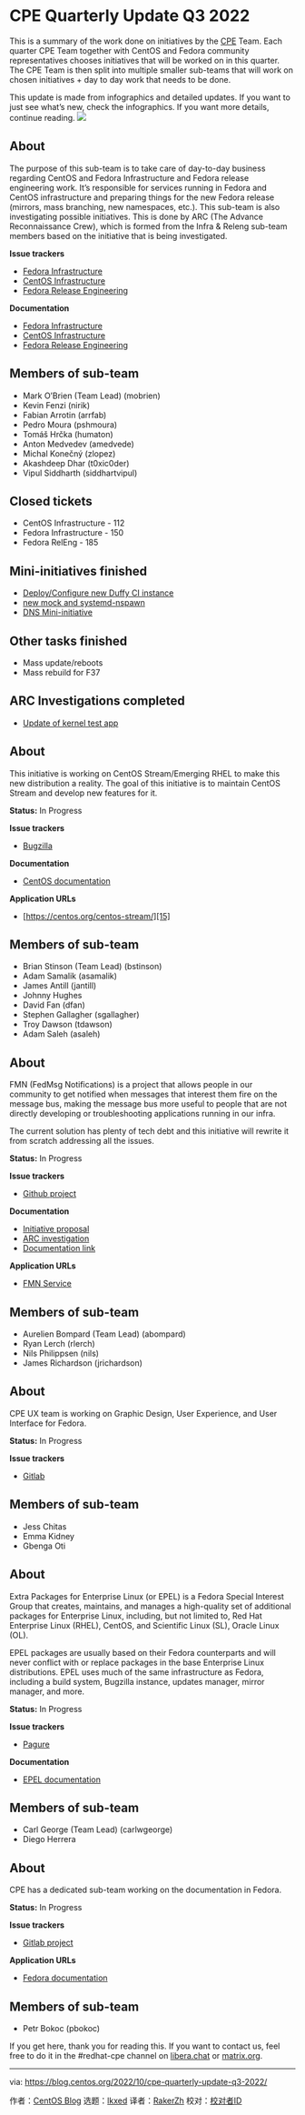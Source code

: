 [#]: subject: "CPE Quarterly Update Q3 2022"
[#]: via: "https://blog.centos.org/2022/10/cpe-quarterly-update-q3-2022/"
[#]: author: "CentOS Blog https://blog.centos.org"
[#]: collector: "lkxed"
[#]: translator: " "
[#]: reviewer: " "
[#]: publisher: " "
[#]: url: " "

CPE Quarterly Update Q3 2022
======

This is a summary of the work done on initiatives by the [CPE][1] Team. Each quarter CPE Team together with CentOS and Fedora community representatives chooses initiatives that will be worked on in this quarter. The CPE Team is then split into multiple smaller sub-teams that will work on chosen initiatives + day to day work that needs to be done.

This update is made from infographics and detailed updates. If you want to just see what’s new, check the infographics. If you want more details, continue reading. ![][2]

## About

The purpose of this sub-team is to take care of day-to-day business regarding CentOS and Fedora Infrastructure and Fedora release engineering work. It’s responsible for services running in Fedora and CentOS infrastructure and preparing things for the new Fedora release (mirrors, mass branching, new namespaces, etc.). This sub-team is also investigating possible initiatives. This is done by ARC (The Advance Reconnaissance Crew), which is formed from the Infra & Releng sub-team members based on the initiative that is being investigated.

**Issue trackers**

- [Fedora Infrastructure][3]
- [CentOS Infrastructure][4]
- [Fedora Release Engineering][5]

**Documentation**

- [Fedora Infrastructure][6]
- [CentOS Infrastructure][7]
- [Fedora Release Engineering][8]

## Members of sub-team

- Mark O’Brien (Team Lead) (mobrien)
- Kevin Fenzi (nirik)
- Fabian Arrotin (arrfab)
- Pedro Moura (pshmoura)
- Tomáš Hrčka (humaton)
- Anton Medvedev (amedvede)
- Michal Konečný (zlopez)
- Akashdeep Dhar (t0xic0der)
- Vipul Siddharth (siddhartvipul)

## Closed tickets

- CentOS Infrastructure - 112
- Fedora Infrastructure - 150
- Fedora RelEng - 185

## Mini-initiatives finished

- [Deploy/Configure new Duffy CI instance][9]
- [new mock and systemd-nspawn][10]
- [DNS Mini-initiative][11]

## Other tasks finished

- Mass update/reboots
- Mass rebuild for F37

## ARC Investigations completed

- [Update of kernel test app][12]

## About

This initiative is working on CentOS Stream/Emerging RHEL to make this new distribution a reality. The goal of this initiative is to maintain CentOS Stream and develop new features for it.

**Status:** In Progress

**Issue trackers**

- [Bugzilla][13]

**Documentation**

- [CentOS documentation][14]

**Application URLs**

- [https://centos.org/centos-stream/][15]

## Members of sub-team

- Brian Stinson (Team Lead) (bstinson)
- Adam Samalik (asamalik)
- James Antill (jantill)
- Johnny Hughes
- David Fan (dfan)
- Stephen Gallagher (sgallagher)
- Troy Dawson (tdawson)
- Adam Saleh (asaleh)

## About

FMN (FedMsg Notifications) is a project that allows people in our community to get notified when messages that interest them fire on the message bus, making the message bus more useful to people that are not directly developing or troubleshooting applications running in our infra.

The current solution has plenty of tech debt and this initiative will rewrite it from scratch addressing all the issues.

**Status:** In Progress

**Issue trackers**

- [Github project][16]

**Documentation**

- [Initiative proposal][17]
- [ARC investigation][18]
- [Documentation link][19]

**Application URLs**

- [FMN Service][20]

## Members of sub-team

- Aurelien Bompard (Team Lead) (abompard)
- Ryan Lerch (rlerch)
- Nils Philippsen (nils)
- James Richardson (jrichardson)

## About

CPE UX team is working on Graphic Design, User Experience, and User Interface for Fedora.

**Status:** In Progress

**Issue trackers**

- [Gitlab][21]

## Members of sub-team

- Jess Chitas
- Emma Kidney
- Gbenga Oti

## About

Extra Packages for Enterprise Linux (or EPEL) is a Fedora Special Interest Group that creates, maintains, and manages a high-quality set of additional packages for Enterprise Linux, including, but not limited to, Red Hat Enterprise Linux (RHEL), CentOS, and Scientific Linux (SL), Oracle Linux (OL).

EPEL packages are usually based on their Fedora counterparts and will never conflict with or replace packages in the base Enterprise Linux distributions. EPEL uses much of the same infrastructure as Fedora, including a build system, Bugzilla instance, updates manager, mirror manager, and more.

**Status:** In Progress

**Issue trackers**

- [Pagure][22]

**Documentation**

- [EPEL documentation][23]

## Members of sub-team

- Carl George (Team Lead) (carlwgeorge)
- Diego Herrera

## About

CPE has a dedicated sub-team working on the documentation in Fedora.

**Status:** In Progress

**Issue trackers**

- [Gitlab project][24]

**Application URLs**

- [Fedora documentation][25]

## Members of sub-team

- Petr Bokoc (pbokoc)

If you get here, thank you for reading this. If you want to contact us, feel free to do it in the #redhat-cpe channel on [libera.chat][26] or [matrix.org][27].

--------------------------------------------------------------------------------

via: https://blog.centos.org/2022/10/cpe-quarterly-update-q3-2022/

作者：[CentOS Blog][a]
选题：[lkxed][b]
译者：[RakerZh](https://github.com/RakerZh)
校对：[校对者ID](https://github.com/校对者ID)

[a]: https://blog.centos.org
[b]: https://github.com/lkxed
[1]: https://docs.fedoraproject.org/en-US/cpe/
[2]: https://blog.centos.org/wp-content/uploads/2022/10/Q3_2022_infographics-scaled.jpg
[3]: https://pagure.io/fedora-infrastructure/issues
[4]: https://pagure.io/centos-infra/issues
[5]: https://pagure.io/releng/issues/
[6]: https://docs.fedoraproject.org/en-US/infra/
[7]: https://docs.infra.centos.org/
[8]: https://docs.pagure.org/releng/
[9]: https://pagure.io/centos-infra/issue/821
[10]: https://pagure.io/releng/issue/6967
[11]: https://pagure.io/fedora-infrastructure/issue/9852
[12]: https://pagure.io/cpe/initiatives-proposal/issue/22
[13]: https://bugzilla.redhat.com/buglist.cgi?version=CentOS%20Stream
[14]: https://docs.centos.org/en-US/docs/
[15]: https://centos.org/centos-stream/
[16]: https://github.com/orgs/fedora-infra/projects/13
[17]: https://pagure.io/cpe/initiatives-proposal/issue/10
[18]: https://fedora-arc.readthedocs.io/en/latest/fmn/index.html
[19]: https://fmn.readthedocs.io/en/latest/
[20]: https://apps.fedoraproject.org/notifications/
[21]: https://gitlab.com/groups/fedora/design/team/-/issues
[22]: https://pagure.io/epel/issues
[23]: https://docs.fedoraproject.org/en-US/epel/
[24]: https://gitlab.com/fedora/docs/docs-website/pages/-/issues
[25]: https://docs.fedoraproject.org/
[26]: https://libera.chat/
[27]: https://matrix.org/
